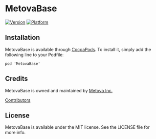 # MetovaBase

[![Version](http://cocoapod-badges.herokuapp.com/v/MetovaBase/badge.png)](http://cocoadocs.org/docsets/MetovaBase)
[![Platform](http://cocoapod-badges.herokuapp.com/p/MetovaBase/badge.png)](http://cocoadocs.org/docsets/MetovaBase)

## Installation

MetovaBase is available through [CocoaPods](http://cocoapods.org). To install
it, simply add the following line to your Podfile:

    pod 'MetovaBase'

## Credits

MetovaBase is owned and maintained by [Metova Inc.](https://metova.com)

[Contributors](https://github.com/Metova/MetovaBase/graphs/contributors)

## License

MetovaBase is available under the MIT license. See the LICENSE file for more info.
